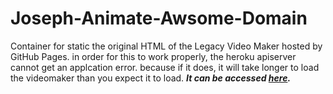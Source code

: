 # Joseph-Animate-Awsome-Domain
Container for static the original HTML of the Legacy Video Maker hosted by GitHub Pages. in order for this to work properly, the heroku apiserver cannot get an applcation error. because if it does, it will take longer to load the videomaker than you expect it to load.
***It can be accessed [here](https://skpgpetang.github.io/Vyond-Accessible-Static).***
